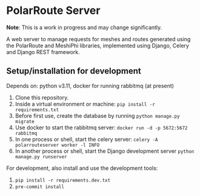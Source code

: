 # PolarRoute Server

**Note**: This is a work in progress and may change significantly.

A web server to manage requests for meshes and routes generated using the PolarRoute and MeshiPhi libraries,
implemented using Django, Celery and Django REST framework.

## Setup/installation for development

Depends on: python v3.11, docker for running rabbitmq (at present)

1. Clone this repository.
1. Inside a virtual environment or machine: `pip install -r requirements.txt`
1. Before first use, create the database by running `python manage.py migrate`
1. Use docker to start the rabbitmq server: `docker run -d -p 5672:5672 rabbitmq`
1. In one process or shell, start the celery server: `celery -A polarrouteserver worker -l INFO`
1. In another process or shell, start the Django development server `python manage.py runserver`

For development, also install and use the development tools:
1. `pip install -r requirements.dev.txt`
1. `pre-commit install`

